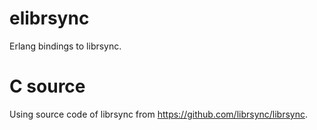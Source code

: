 elibrsync
==========

Erlang bindings to librsync.


C source
==========

Using source code of librsync from https://github.com/librsync/librsync.

